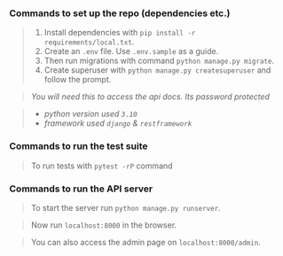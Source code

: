 ### Commands to set up the repo (dependencies etc.)
 > 1. Install dependencies with `pip install -r requirements/local.txt`.
 > 2. Create an `.env` file. Use `.env.sample` as a guide.
 > 3. Then run migrations with command `python manage.py migrate`.
 > 4. Create superuser with `python manage.py createsuperuser` and follow the prompt.

 > *You will need this to access the api docs. Its password protected*


 > - *python version used `3.10`*
 > - *framework used `django`  & `restframework`*

### Commands to run the test suite
  > To run tests with `pytest -rP` command


### Commands to run the API server
  > To start the server run `python manage.py runserver`.
  
  > Now run `localhost:8000` in the browser. 
  
  > You can also access the admin page on `localhost:8000/admin`.

